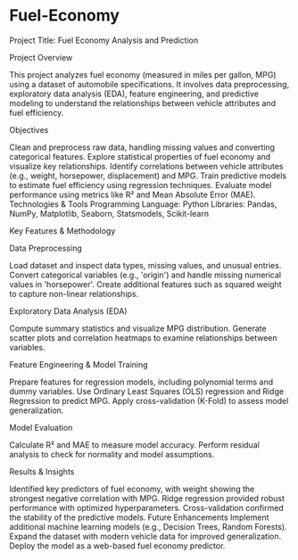 # Fuel-Economy
Project Title: Fuel Economy Analysis and Prediction

Project Overview

This project analyzes fuel economy (measured in miles per gallon, MPG) using a dataset of automobile specifications. It involves data preprocessing, exploratory data analysis (EDA), feature engineering, and predictive modeling to understand the relationships between vehicle attributes and fuel efficiency.

Objectives

Clean and preprocess raw data, handling missing values and converting categorical features.
Explore statistical properties of fuel economy and visualize key relationships.
Identify correlations between vehicle attributes (e.g., weight, horsepower, displacement) and MPG.
Train predictive models to estimate fuel efficiency using regression techniques.
Evaluate model performance using metrics like R² and Mean Absolute Error (MAE).
Technologies & Tools
Programming Language: Python
Libraries: Pandas, NumPy, Matplotlib, Seaborn, Statsmodels, Scikit-learn

Key Features & Methodology

Data Preprocessing

Load dataset and inspect data types, missing values, and unusual entries.
Convert categorical variables (e.g., 'origin') and handle missing numerical values in 'horsepower'.
Create additional features such as squared weight to capture non-linear relationships.

Exploratory Data Analysis (EDA)

Compute summary statistics and visualize MPG distribution.
Generate scatter plots and correlation heatmaps to examine relationships between variables.

Feature Engineering & Model Training

Prepare features for regression models, including polynomial terms and dummy variables.
Use Ordinary Least Squares (OLS) regression and Ridge Regression to predict MPG.
Apply cross-validation (K-Fold) to assess model generalization.

Model Evaluation

Calculate R² and MAE to measure model accuracy.
Perform residual analysis to check for normality and model assumptions.

Results & Insights

Identified key predictors of fuel economy, with weight showing the strongest negative correlation with MPG.
Ridge regression provided robust performance with optimized hyperparameters.
Cross-validation confirmed the stability of the predictive models.
Future Enhancements
Implement additional machine learning models (e.g., Decision Trees, Random Forests).
Expand the dataset with modern vehicle data for improved generalization.
Deploy the model as a web-based fuel economy predictor.
